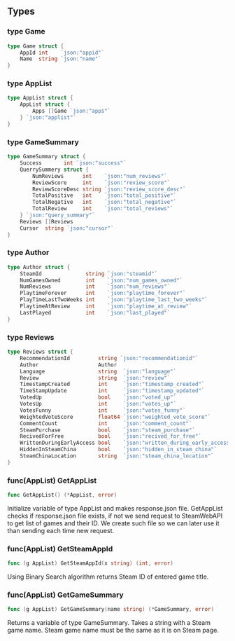 ## Types

### type Game
```go
type Game struct {
	AppId int    `json:"appid"`
	Name  string `json:"name"`
}
```


### type AppList

```go
type AppList struct {
	AppList struct {
		Apps []Game `json:"apps"`
	} `json:"applist"`
}
```

### type GameSummary

```go
type GameSummary struct {
	Success       int `json:"success"`
	QuerrySummery struct {
		NumReviews      int    `json:"num_reviews"`
		ReviewScore     int    `json:"review_score"`
		ReviewScoreDesc string `json:"review_score_desc"`
		TotalPositive   int    `json:"total_positive"`
		TotalNegative   int    `json:"total_negative"`
		TotalReview     int    `json:"total_reviews"`
	} `json:"query_summary"`
	Reviews []Reviews
	Cursor  string `json:"cursor"`
}
```

### type Author

```go
type Author struct {
	SteamId              string `json:"steamid"`
	NumGamesOwned        int    `json:"num_games_owned"`
	NumReviews           int    `json:"num_reviews"`
	PlaytimeForever      int    `json:"playtime_forever"`
	PlayTimeLastTwoWeeks int    `json:"playtime_last_two_weeks"`
	PlaytimeAtReview     int    `json:"playtime_at_review"`
	LastPlayed           int    `json:"last_played"`
}
```

### type Reviews

```go
type Reviews struct {
	RecommendationId         string `json:"recommendationid"`
	Author                   Author
	Language                 string  `json:"language"`
	Review                   string  `json:"review"`
	TimestampCreated         int     `json:"timestamp_created"`
	TimeStampUpdate          int     `json:"timestamp_updated"`
	VotedUp                  bool    `json:"voted_up"`
	VotesUp                  int     `json:"votes_up"`
	VotesFunny               int     `json:"votes_funny"`
	WeightedVoteScore        float64 `json:"weighted_vote_score"`
	CommentCount             int     `json:"comment_count"`
	SteamPurchase            bool    `json:"steam_purchase"`
	RecivedForFree           bool    `json:"recived_for_free"`
	WrittenDuringEarlyAccess bool    `json:"written_during_early_access"`
	HiddenInSteamChina       bool    `json:"hidden_in_steam_china"`
	SteamChinaLocation       string  `json:"steam_china_location"`
}
```

### func(AppList) GetAppList

```go
func GetAppList() (*AppList, error)
```

Initialize variable of type AppList and makes response.json file. GetAppList checks if response.json file exists, if not we send request to SteamWebAPI to get list of games and their ID. We create such file so we can later use it than sending each time new request.

### func(AppList) GetSteamAppId

```go
func (g AppList) GetSteamAppId(x string) (int, error)
```

Using Binary Search algorithm returns Steam ID of entered game title.

### func(AppList) GetGameSummary

```go
func (g AppList) GetGameSummary(name string) (*GameSummary, error)
```

Returns a variable of type GameSummary. Takes a string with a Steam game name. Steam game name must be the same as it is on Steam page.
